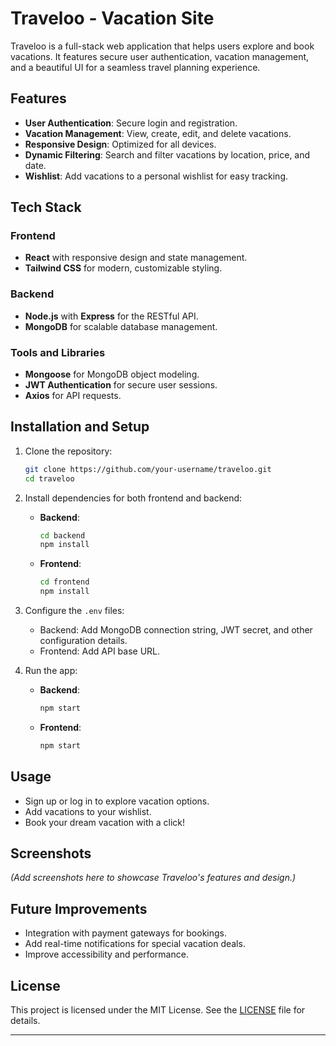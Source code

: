 # Traveloo - Vacation Site

Traveloo is a full-stack web application that helps users explore and book vacations. It features secure user authentication, vacation management, and a beautiful UI for a seamless travel planning experience.

## Features

- **User Authentication**: Secure login and registration.
- **Vacation Management**: View, create, edit, and delete vacations.
- **Responsive Design**: Optimized for all devices.
- **Dynamic Filtering**: Search and filter vacations by location, price, and date.
- **Wishlist**: Add vacations to a personal wishlist for easy tracking.

## Tech Stack

### Frontend
- **React** with responsive design and state management.
- **Tailwind CSS** for modern, customizable styling.

### Backend
- **Node.js** with **Express** for the RESTful API.
- **MongoDB** for scalable database management.

### Tools and Libraries
- **Mongoose** for MongoDB object modeling.
- **JWT Authentication** for secure user sessions.
- **Axios** for API requests.

## Installation and Setup

1. Clone the repository:
   ```bash
   git clone https://github.com/your-username/traveloo.git
   cd traveloo
   ```

2. Install dependencies for both frontend and backend:
   - **Backend**:
     ```bash
     cd backend
     npm install
     ```
   - **Frontend**:
     ```bash
     cd frontend
     npm install
     ```

3. Configure the `.env` files:
   - Backend: Add MongoDB connection string, JWT secret, and other configuration details.
   - Frontend: Add API base URL.

4. Run the app:
   - **Backend**:
     ```bash
     npm start
     ```
   - **Frontend**:
     ```bash
     npm start
     ```

## Usage

- Sign up or log in to explore vacation options.
- Add vacations to your wishlist.
- Book your dream vacation with a click!

## Screenshots

*(Add screenshots here to showcase Traveloo's features and design.)*

## Future Improvements

- Integration with payment gateways for bookings.
- Add real-time notifications for special vacation deals.
- Improve accessibility and performance.

## License

This project is licensed under the MIT License. See the [LICENSE](LICENSE) file for details.

---
